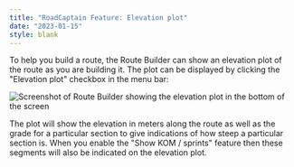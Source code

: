 ```yaml
---
title: "RoadCaptain Feature: Elevation plot"
date: "2023-01-15"
style: blank
---
```


To help you build a route, the Route Builder can show an elevation plot of the route as you are building it. The plot can be displayed by clicking the "Elevation plot" checkbox in the menu bar:

![Screenshot of Route Builder showing the elevation plot in the bottom of the screen](/images/elevation-plot.png)

The plot will show the elevation in meters along the route as well as the grade for a particular section to give indications of how steep a particular section is. When you enable the "Show KOM / sprints" feature then these segments will also be indicated on the elevation plot.